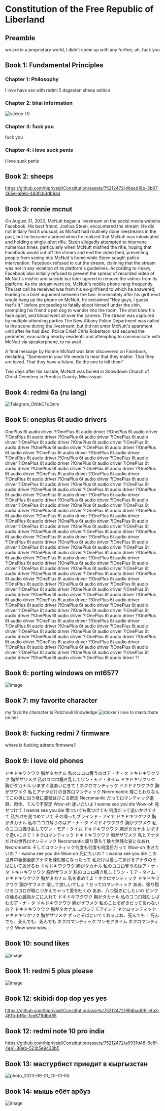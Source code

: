 # Constitution of the Free Republic of Liberland

## Preamble
we are in a proprietary world, I didn’t come up with any further, uh, fuck you

## Book 1: Fundamental Principles

### Chapter 1: Philosophy

I love have sex with redmi 5 dagestan sheep edition

### Chapter 2: bhai information

![sticker (1)](https://github.com/hiprivsid/Constitution/assets/75212472/97049c14-ce53-4835-b12b-831b85d1e222)


### Chapter 3: fuck you
fuck you

### Chapter 4: i love suck penis
i love suck penis

## Book 2: sheeps



https://github.com/hiprivsid/Constitution/assets/75212472/46eeb18b-3b67-465e-a8eb-483fcb3db9ad



## Book 3: ronnie mcnut

On August 31, 2020, McNutt began a livestream on the social media website Facebook. His best friend, Joshua Steen, encountered the stream. He did not initially find it unusual, as McNutt had routinely done livestreams in the past, but he became alarmed when he realized that McNutt was intoxicated and holding a single-shot rifle. Steen allegedly attempted to intervene numerous times, particularly when McNutt misfired the rifle, hoping that Facebook would cut off the stream and end the video feed, preventing people from seeing into McNutt's home while Steen sought police intervention. Facebook refused to cut the stream, claiming that the stream was not in any violation of its platform's guidelines. According to Heavy, Facebook also initially refused to prevent the spread of recorded video of McNutt's misfire and suicide but later agreed to remove the videos from its platform. As the stream went on, McNutt's mobile phone rang frequently. The last call he received was from his ex-girlfriend to which he answered, leading to a brief argument between the two. Immediately after his girlfriend would hang up the phone on McNutt, he exclaimed "Hey guys, I guess that's it." before proceeding to fatally shoot himself under the chin, prompting his friend's pet dog to wander into the room. The shot blew his face apart, and blood went all over the camera. The stream was captured by multiple attending parties The New Albany Police Department was called to the scene during the livestream, but did not enter McNutt's apartment until after he had died. Police Chief Chris Robertson had secured the perimeter, evacuating nearby residents and attempting to communicate with McNutt via speakerphone, to no avail

A final message by Ronnie McNutt was later discovered on Facebook, declaring, "Someone in your life needs to hear that they matter. That they are loved. That they have a future. Be the one to tell them"

Two days after his suicide, McNutt was buried in Snowdown Church of Christ Cemetery in Prentiss County, Mississippi

## Book 4: redmi 6a (ru lang)

![Telegram_DNtkCFoQnm](https://github.com/hiprivsid/Constitution/assets/75212472/ed1dc80e-fb37-4103-a169-fb9c986c4605)


## Book 5: oneplus 6t audio drivers

OnePlus 6t audio driver ?!OnePlus 6t audio driver ?!OnePlus 6t audio driver ?!OnePlus 6t audio driver ?!OnePlus 6t audio driver ?!OnePlus 6t audio driver ?!OnePlus 6t audio driver ?!OnePlus 6t audio driver ?!OnePlus 6t audio driver ?!OnePlus 6t audio driver ?!OnePlus 6t audio driver ?!OnePlus 6t audio driver ?!OnePlus 6t audio driver ?!OnePlus 6t audio driver ?!OnePlus 6t audio driver ?!OnePlus 6t audio driver ?!OnePlus 6t audio driver ?!OnePlus 6t audio driver ?!OnePlus 6t audio driver ?!OnePlus 6t audio driver ?!OnePlus 6t audio driver ?!OnePlus 6t audio driver ?!OnePlus 6t audio driver ?!OnePlus 6t audio driver ?!OnePlus 6t audio driver ?!OnePlus 6t audio driver ?!OnePlus 6t audio driver ?!OnePlus 6t audio driver ?!OnePlus 6t audio driver ?!OnePlus 6t audio driver ?!OnePlus 6t audio driver ?!OnePlus 6t audio driver ?!OnePlus 6t audio driver ?!OnePlus 6t audio driver ?!OnePlus 6t audio driver ?!OnePlus 6t audio driver ?!OnePlus 6t audio driver ?!OnePlus 6t audio driver ?!OnePlus 6t audio driver ?!OnePlus 6t audio driver ?!OnePlus 6t audio driver ?!OnePlus 6t audio driver ?!OnePlus 6t audio driver ?!OnePlus 6t audio driver ?!OnePlus 6t audio driver ?!OnePlus 6t audio driver ?!OnePlus 6t audio driver ?!OnePlus 6t audio driver ?!OnePlus 6t audio driver ?!OnePlus 6t audio driver ?!OnePlus 6t audio driver ?!OnePlus 6t audio driver ?!OnePlus 6t audio driver ?!OnePlus 6t audio driver ?!OnePlus 6t audio driver ?!OnePlus 6t audio driver ?!OnePlus 6t audio driver ?!OnePlus 6t audio driver ?!OnePlus 6t audio driver ?!OnePlus 6t audio driver ?!OnePlus 6t audio driver ?!OnePlus 6t audio driver ?!OnePlus 6t audio driver ?!OnePlus 6t audio driver ?!OnePlus 6t audio driver ?!OnePlus 6t audio driver ?!OnePlus 6t audio driver ?!OnePlus 6t audio driver ?!OnePlus 6t audio driver ?!OnePlus 6t audio driver ?!OnePlus 6t audio driver ?!OnePlus 6t audio driver ?!OnePlus 6t audio driver ?!OnePlus 6t audio driver ?!OnePlus 6t audio driver ?!OnePlus 6t audio driver ?!OnePlus 6t audio driver ?!OnePlus 6t audio driver ?!OnePlus 6t audio driver ?!OnePlus 6t audio driver ?!OnePlus 6t audio driver ?!OnePlus 6t audio driver ?!OnePlus 6t audio driver ?!OnePlus 6t audio driver ?!OnePlus 6t audio driver ?!OnePlus 6t audio driver ?!OnePlus 6t audio driver ?!OnePlus 6t audio driver ?!OnePlus 6t audio driver ?!OnePlus 6t audio driver ?!OnePlus 6t audio driver ?!OnePlus 6t audio driver ?!OnePlus 6t audio driver ?!OnePlus 6t audio driver ?!OnePlus 6t audio driver ?!OnePlus 6t audio driver ?!OnePlus 6t audio driver ?!OnePlus 6t audio driver ?!OnePlus 6t audio driver ?!OnePlus 6t audio driver ?!OnePlus 6t audio driver ?!OnePlus 6t audio driver ?!OnePlus 6t audio driver ?!OnePlus 6t audio driver ?!OnePlus 6t audio driver ?!OnePlus 6t audio driver ?!OnePlus 6t audio driver ?!OnePlus 6t audio driver ?!OnePlus 6t audio driver ?!OnePlus 6t audio driver ?!OnePlus 6t audio driver ?!OnePlus 6t audio driver ?!OnePlus 6t audio driver ?!OnePlus 6t audio driver ?!OnePlus 6t audio driver ?!OnePlus 6t audio driver ?!OnePlus 6t audio driver ?!OnePlus 6t audio driver ?!OnePlus 6t audio driver ?!OnePlus 6t audio driver ?!OnePlus 6t audio driver ?!

## Book 6: porting windows on mt6577

![image](https://github.com/hiprivsid/Constitution/assets/75212472/6c14f547-8636-46a0-953a-c7ab4e2f4ba1)

## Book 7: my favorite character

my favorite character is Patchouli Knowledge
![sticker](https://github.com/hiprivsid/Constitution/assets/75212472/82f3320d-58ff-4144-9510-417410a9f523)
i love to masturbate on her

## Book 8: fucking redmi 7 firmware

where is fucking adreno firmware?

## Book 9: i love old phones
ドキドキワクワク 胸がタカナル 私のココロ奪うのはア・ナ・タ
ドキドキワクワク 胸がザワメク 私のココロ搔き乱してワン・モア・タイム
ドキドキワクワク 胸がタカナル いますぐ逢あいにきて！ネクロマンティック
ドキドキワクワク 胸がザワメク 私とアナタだけの世界ロマンティック
Necromantic 理ことわりなんてこの世に沿う様に蔓延はびこる断定
Necromantic だってロマンティック退廃、肉体、てんで不安定
Wow-oh 逢いたいよ I wanna see you die
Wow-oh 見せつけて I wanna see you die
傷ついても傷つけても 何度だって追いかけてきて
私だけを見つめていて その濁ったブラインド・アイで
ドキドキワクワク 胸がタカナル 私のココロ奪うのはア・ナ・タ
ドキドキワクワク 胸がザワメク 私のココロ搔き乱してワン・モア・タイム
ドキドキワクワク 胸がタカナル いますぐ逢いにきて！ネクロマンティック
ドキドキワクワク 胸がザワメク 私とアナタだけの世界ロマンティック
Necromantic 腐り落ちて散々無残な姿になあれ
Necromantic そしてロマンティック何度も何度も何度目だって
Wow-oh 生きたいの？ I wanna see you die
Wow-oh 死にたいの？ I wanna see you die
この世界中全部全部アナタを疎む敵になったって
私だけは愛してあげるアナタのそばにいてあげるわ
ドキドキワクワク 胸がタカナル 私のココロ奪うのはア・ナ・タ
ドキドキワクワク 胸がザワメク 私のココロ搔き乱してワン・モア・タイム
ドキドキワクワク 胸がタカナル 私を求めてよ！ネクロマンティック
ドキドキワクワク 胸がザワメク 壊して欲しいでしょ？だってロマンティック
ああ、張り裂けるココロが喉につかえちゃって愛を吐くの
ああ、八つ裂きにしたいの ピンクの踊る心臓鳥かごに入れて
ドキドキワクワク 胸がタカナル 私のココロ蝕むしばむのア・ナ・タ
ドキドキワクワク 胸がザワメク 私のことを好きだって言わないの？
ドキドキワクワク 胸がタカナル コワシテモアイシテ ネクロマンティック
ドキドキワクワク 胸がザワメク ずっとそばにいてくれるよね、死んでも！
死んでも、死んでも、死んでも
ネクロマンティック
ワンモアタイム
ネクロマンティック
Wow wow wow...

## Book 10: sound likes 
![image](https://github.com/hiprivsid/Constitution/assets/75212472/c4020e46-1ca9-4e54-a6a0-168ad1ec3700)

## Book 11: redmi 5 plus please

![image](https://github.com/hiprivsid/Constitution/assets/75212472/b3fc85b4-2bff-4a9e-b131-b069fd67653e)

## Book 12: skibidi dop dop yes yes



https://github.com/hiprivsid/Constitution/assets/75212472/994bad06-efa3-461b-bf6c-1ce671fdbd85



## Book 12: redmi note 10 pro india

https://github.com/hiprivsid/Constitution/assets/75212472/a9931d48-6c8f-4ea1-88eb-521b5e9c33b5

## Book 13: мастурбист приедит в кыргызстан
![photo_2023-09-01_20-10-05](https://github.com/hiprivsid/Constitution/assets/75212472/f9be2466-6e12-44a5-97ee-b62c21fd3a8a)

## Book 14: мышь ебёт арбуз
![image](https://github.com/hiprivsid/Constitution/assets/75212472/b3359080-13a0-42a1-afad-56de91aa8f6d)

